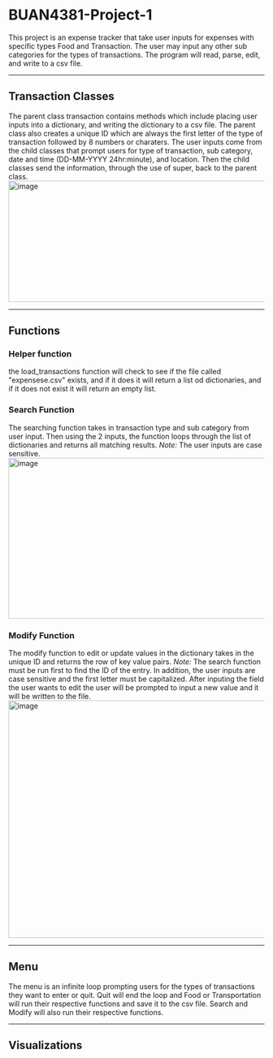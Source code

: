 # BUAN4381-Project-1
This project is an expense tracker that take user inputs for expenses with specific types Food and Transaction. The user may input any other sub categories for the types of transactions. The program will read, parse, edit, and write to a csv file. 

------

## Transaction Classes
The parent class transaction contains methods which include placing user inputs into a dictionary, and writing the dictionary to a csv file. The parent class also creates a unique ID which are always the first letter of the type of transaction followed by 8 numbers or charaters. 
The user inputs come from the child classes that prompt users for type of transaction, sub category, date and time (DD-MM-YYYY 24hr:minute), and location. Then the child classes send the information, through the use of super, back to the parent class.
<img width="668" height="239" alt="image" src="https://github.com/user-attachments/assets/8d2e161a-1f63-45e3-a556-779dd4fe5363" />

------
## Functions
### Helper function
the load_transactions function will check to see if the file called "expensese.csv" exists, and if it does it will return a list od dictionaries, and if it does not exist it will return an empty list.

### Search Function
The searching function takes in transaction type and sub category from user input. Then using the 2 inputs, the function loops through the list of dictionaries and returns all matching results. 
*Note:* The user inputs are case sensitive.
<img width="583" height="317" alt="image" src="https://github.com/user-attachments/assets/a37e7692-13b2-4bfa-90ee-f884f444043f" />

### Modify Function
The modify function to edit or update values in the dictionary takes in the unique ID and returns the row of key value pairs. 
*Note:* The search function must be run first to find the ID of the entry. In addition, the user inputs are case sensitive and the first letter must be capitalized.
After inputing the field the user wants to edit the user will be prompted to input a new value and it will be written to the file.
<img width="583" height="468" alt="image" src="https://github.com/user-attachments/assets/67264c82-a824-4310-95e9-c97ed14fa04f" />

------
## Menu
The menu is an infinite loop prompting users for the types of transactions they want to enter or quit. Quit will end the loop and Food or Transportation will run their respective functions and save it to the csv file. Search and Modify will also run their respective functions. 

-----
## Visualizations
